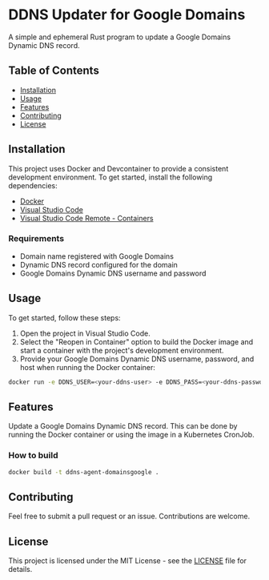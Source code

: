 # DDNS Updater for Google Domains

A simple and ephemeral Rust program to update a Google Domains Dynamic DNS record.

## Table of Contents

- [Installation](#installation)
- [Usage](#usage)
- [Features](#features)
- [Contributing](#contributing)
- [License](#license)

## Installation

This project uses Docker and Devcontainer to provide a consistent development environment. To get started, install the following dependencies:

- [Docker](https://docs.docker.com/get-docker/)
- [Visual Studio Code](https://code.visualstudio.com/)
- [Visual Studio Code Remote - Containers](https://marketplace.visualstudio.com/items?itemName=ms-vscode-remote.remote-containers)

### Requirements

- Domain name registered with Google Domains
- Dynamic DNS record configured for the domain
- Google Domains Dynamic DNS username and password

## Usage

To get started, follow these steps:

1. Open the project in Visual Studio Code.
2. Select the "Reopen in Container" option to build the Docker image and start a container with the project's development environment.
3. Provide your Google Domains Dynamic DNS username, password, and host when running the Docker container:

```bash
docker run -e DDNS_USER=<your-ddns-user> -e DDNS_PASS=<your-ddns-password> -e DDNS_HOST=<your-ddns-host> ddns-agent-domainsgoogle
```

## Features

Update a Google Domains Dynamic DNS record. This can be done by running the Docker container or using the image in a Kubernetes CronJob.

### How to build

```bash
docker build -t ddns-agent-domainsgoogle .
```

## Contributing

Feel free to submit a pull request or an issue. Contributions are welcome.

## License

This project is licensed under the MIT License - see the [LICENSE](LICENSE) file for details.
